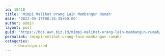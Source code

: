 ```yaml
---
id: 18418
title: 'Mimpi Melihat Orang Lain Membangun Rumah'
date: '2022-09-17T08:26:35+00:00'
author: admin
layout: post
guid: 'https://bos.awn.biz.id/mimpi-melihat-orang-lain-membangun-rumah/'
permalink: /mimpi-melihat-orang-lain-membangun-rumah/
categories:
    - Uncategorized
---
```


